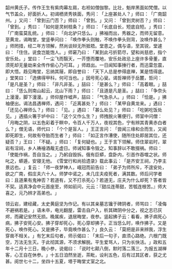 韶州黄氏子。传作王生有紫肉幕左肩，右袒如僧伽黎。比壮，魁岸黑面如梵僧。以气节盖众，好面折人。初谒栖贤秀铁面，秀问：​「上座甚处人？​」师曰：​「广南韶州。​」又问：​「曾到云门否？​」师曰：​「曾到。​」又问：​「曾到灵树否？​」师曰：​「曾到。​」秀曰：​「如何是灵树枝条？​」师曰：​「长底自长，短底自短。​」秀曰：​「广南蛮莫乱统。​」师曰：​「向北驴只恁么。​」拂袖而出，秀器之，而师无留意。至黄龙，谒晦堂，堂竖拳问曰：​「唤作拳头则触，不唤作拳头则背，汝唤作甚么？​」师罔措，经二年方领解，然尚谈辩无所抵牾。堂患之，偶与语，至其锐，堂遽曰：​「住住。说食岂能饱人。​」师窘乃曰：​「某到此弓折箭尽，望和尚慈悲，指个安乐处。​」堂曰：​「一尘飞而翳天，一芥堕而覆地，安乐处政忌上座许多骨董，直须死却无量劫来全传作偷心乃可耳。​」师趋出。一日闻知事捶行者，而迅雷忽震，即大悟。趋见晦堂，忘纳其屦，即自誉曰：​「天下人总是参得底禅，某是悟得底。​」堂笑曰：​「选佛得甲科，何可当也。​」因号死心叟。谒哲禅师于岳麓，哲问：​「是凡是圣？​」师曰：​「非凡非圣。​」喆曰：​「是甚么？​」师曰：​「高着眼。​」喆曰：​「恁么则南山起云，北山下雨？​」师曰：​「且道是凡是圣。​」喆曰：​「争奈头上漫漫，脚下漫漫。​」师仰屋作嘘声，喆曰：​「气急杀人。​」师曰：​「恰是。​」拂袖便出。谒法昌遇禅师，遇问：​「近离甚处？​」师曰：​「某甲自黄龙来。​」遇曰：​「还见心禅师么？​」师曰：​「见。​」遇曰：​「甚么处见？​」师曰：​「吃粥吃饭处见。​」遇插火箸于垆中曰：​「这个又作么生？​」师拽脱火箸便行。师室中问僧：​「月晦之阴，以五色彩着于瞑中，令百人千万人，夜视其色，宁有辨其青黄赤白者么？​」僧无语，师代曰：​「个个是盲人。​」王正言问：​「尝闻三缘和合而生，又闻即死即生，何故有夺胎而生者？​」师曰：​「如正言作漕使，随所住处即居其位，还疑否？​」王曰：​「不疑。​」师曰：​「复何疑也。​」王于言下领解。师住翠岩时，翠岩有淫祠，乡人祷禬酒胾无虚日。师诫知事令毁之，知事辞以不敢掇祸。师曰：​「使能作祸，吾自当之。​」乃躬自毁拆。俄有巨蟒，盘卧内，引首作吞噬之状。师叱之，蟒遁，安寝无他。​《雪堂行和尚拾遗录》载此事云：​「是齐安王祠，乃李主景远也。​」复云：​「师一夜梦神人，峨冠而前告曰：​「弟子为师所斥，不遑安处，欲之广南，假庄夫六十人。师梦中诺之，未几庄夫疫死者，满其数。师后问学者曰：且道果有鬼神否？若道有，又不打杀死心？若道无，庄夫为什么却死？答者皆不契。适真净会中元首座至，师如前问，元云：『甜瓜连蒂甜，苦瓠连根苦。』师大喜之，元乃辨才高弟也。​」

领云岩，建经藏，太史黄庭坚为作记。有以其亲墓志镵于碑阴者，师骂曰：​「凌侮不避祸若是。​」语未卒，电光翻屋，雷击自户入，析其碑阴中分之，视之志已灰烬，而藏记安然无损。晚属疾，退居晦堂，夜参。竖起拂子云：看看，拂子病死心病，拂子安死心安。拂子穿却死心，死心穿却拂子。正当恁么时，唤作拂子。又是死心，唤作死心。又是拂子，毕竟唤作甚么？​」良久云：​「莫把是非来辨我，浮生穿凿不相关。​」有乞末后句者，师示偈曰：​「末后一句子，直须心路绝。六根门既空，万法无生灭。于此彻其源，不须求解脱。平生爱骂人，只为长快活。​」政和五年十二月十三日，晚小参，说偈曰：​「说时七颠八倒，默时落二落三。为报五湖禅客，心王自在休参。​」十五日洎然坐逝，茶毗，设利五色，后有过其区者，获之尤甚。阅世七十二，坐四十五夏，塔于晦堂丈室之北。